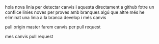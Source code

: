 hola
nova linia per detectar canvis
i aquesta directament a github
fotre un conflice
linies noves per proves amb branques
algú que altre més
he eliminat una linia a la branca develop
i més canvis

pull origin master
 farem canvis per pull request

 mes canvis pull request
